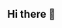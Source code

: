 ## Hi there 👋

<!--
**kod300/kod300** is a ✨ _special_ ✨ repository because its `README.md` (this file) profile.

Here are some ideas to get you started:

- 🔭 I’m currently working on +995 595 48 3331
- 🌱 I’m currently learning ...
- 👯 I’m looking to collaborate on ...
- 🤔 I’m looking for help with ...
- 💬 Ask me about ...
- 📫 How to reach me: ...
- 😄 Pronouns: ...
- ⚡ Fun fact: ...
-->
